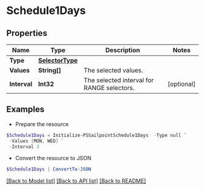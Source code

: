 # Schedule1Days
## Properties

Name | Type | Description | Notes
------------ | ------------- | ------------- | -------------
**Type** | [**SelectorType**](SelectorType.md) |  | 
**Values** | **String[]** | The selected values.  | 
**Interval** | **Int32** | The selected interval for RANGE selectors.  | [optional] 

## Examples

- Prepare the resource
```powershell
$Schedule1Days = Initialize-PSSailpointSchedule1Days  -Type null `
 -Values [MON, WED] `
 -Interval 3
```

- Convert the resource to JSON
```powershell
$Schedule1Days | ConvertTo-JSON
```

[[Back to Model list]](../README.md#documentation-for-models) [[Back to API list]](../README.md#documentation-for-api-endpoints) [[Back to README]](../README.md)

